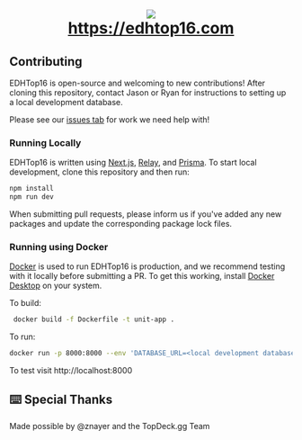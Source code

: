 <h1 align="center">
  <img src="https://github.com/EDH-Top-16/edhtop16/blob/main/public/icon.png">
  <br>
  <a href="https://edhtop16.com">https://edhtop16.com</a>
</h1>

## Contributing

EDHTop16 is open-source and welcoming to new contributions! After cloning this
repository, contact Jason or Ryan for instructions to setting up a local
development database.

Please see our [issues tab](https://github.com/EDH-Top-16/edhtop16/issues) for
work we need help with!

### Running Locally

EDHTop16 is written using [Next.js](https://nextjs.org/),
[Relay](https://relay.dev/), and [Prisma](https://www.prisma.io/). To start
local development, clone this repository and then run:

```sh
npm install
npm run dev
```

When submitting pull requests, please inform us if you've added any new packages
and update the corresponding package lock files.

### Running using Docker

[Docker](https://www.docker.com/) is used to run EDHTop16 is production, and we
recommend testing with it locally before submitting a PR. To get this working,
install [Docker Desktop](https://www.docker.com/products/docker-desktop/) on
your system.

To build:

```sh
 docker build -f Dockerfile -t unit-app .
```

To run:

```sh
docker run -p 8000:8000 --env 'DATABASE_URL=<local development database>' --env 'TOPDECK_GG_API_KEY=<your topdeck api key>
```

To test visit http://localhost:8000

## ⌨️ Special Thanks

Made possible by @znayer and the TopDeck.gg Team
